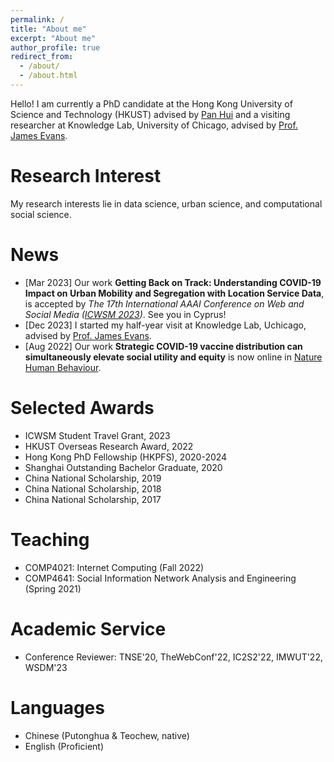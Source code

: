 ```yaml
---
permalink: /
title: "About me"
excerpt: "About me"
author_profile: true
redirect_from: 
  - /about/
  - /about.html
---
```


Hello! I am currently a PhD candidate at the Hong Kong University of Science and Technology (HKUST) advised by [Pan Hui](https://en.wikipedia.org/wiki/Pan_Hui) and a visiting researcher at Knowledge Lab, University of Chicago, advised by [Prof. James Evans](https://sociology.uchicago.edu/directory/james-evans). 


# Research Interest
My research interests lie in data science, urban science, and computational social science. 


# News
- [Mar 2023] Our work **Getting Back on Track: Understanding COVID-19 Impact on Urban Mobility and Segregation with Location Service Data**, is accepted by *The 17th International AAAI Conference on Web and Social Media ([ICWSM 2023](https://www.icwsm.org/2023/index.html/))*. See you in Cyprus!
- [Dec 2023] I started my half-year visit at Knowledge Lab, Uchicago, advised by [Prof. James Evans](https://sociology.uchicago.edu/directory/james-evans). 
- [Aug 2022] Our work **Strategic COVID-19 vaccine distribution can simultaneously elevate social utility and equity** is now online in [Nature Human Behaviour](https://www.nature.com/articles/s41562-022-01429-0).


# Selected Awards
- ICWSM Student Travel Grant, 2023
- HKUST Overseas Research Award, 2022
- Hong Kong PhD Fellowship (HKPFS), 2020-2024
- Shanghai Outstanding Bachelor Graduate, 2020
- China National Scholarship, 2019
- China National Scholarship, 2018
- China National Scholarship, 2017


# Teaching
- COMP4021: Internet Computing (Fall 2022)
- COMP4641: Social Information Network Analysis and Engineering (Spring 2021)


# Academic Service
- Conference Reviewer: TNSE'20, TheWebConf'22, IC2S2'22, IMWUT'22, WSDM'23


# Languages
- Chinese (Putonghua & Teochew, native)
- English (Proficient)


